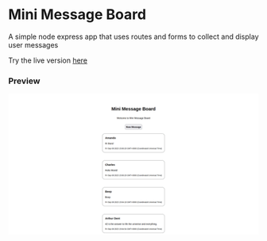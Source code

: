 # Mini Message Board

A simple node express app that uses routes and forms to collect and display user messages

Try the live version [here](https://mini-message-board-g4ro.onrender.com)

### Preview

![preview](preview.png)
